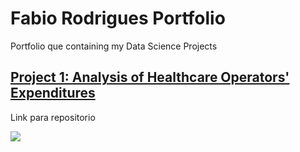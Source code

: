 # Fabio Rodrigues Portfolio
Portfolio que containing my Data Science Projects

## [Project 1: Analysis of Healthcare Operators' Expenditures](https://github.com/fabiobr05/PowerBI_1)
Link para repositorio

![](Meu_portfolio/Project1.jpg)
